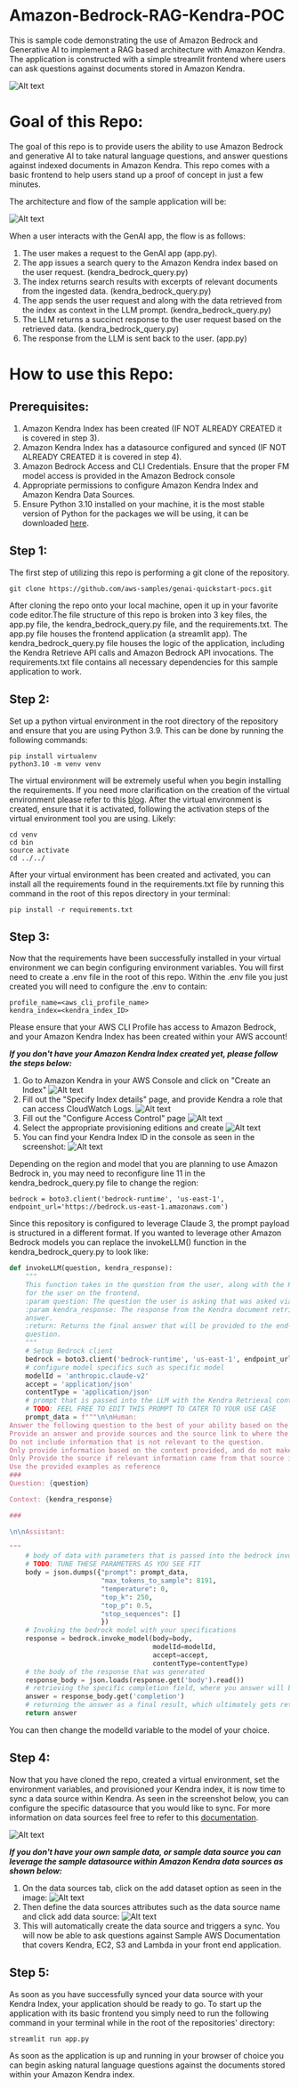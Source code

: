 # Amazon-Bedrock-RAG-Kendra-POC

This is sample code demonstrating the use of Amazon Bedrock and Generative AI to implement a RAG based architecture with Amazon Kendra. The application is constructed with a simple streamlit frontend where users can ask questions against documents stored in Amazon Kendra.

![Alt text](images/demo.gif)

# **Goal of this Repo:**

The goal of this repo is to provide users the ability to use Amazon Bedrock and generative AI to take natural language questions, and answer questions against indexed documents in Amazon Kendra.
This repo comes with a basic frontend to help users stand up a proof of concept in just a few minutes.

The architecture and flow of the sample application will be:

![Alt text](images/kendra-rag-architecture.png "POC Architecture")

When a user interacts with the GenAI app, the flow is as follows:

1. The user makes a request to the GenAI app (app.py).
2. The app issues a search query to the Amazon Kendra index based on the user request. (kendra_bedrock_query.py)
3. The index returns search results with excerpts of relevant documents from the ingested data. (kendra_bedrock_query.py)
4. The app sends the user request and along with the data retrieved from the index as context in the LLM prompt. (kendra_bedrock_query.py)
5. The LLM returns a succinct response to the user request based on the retrieved data. (kendra_bedrock_query.py)
6. The response from the LLM is sent back to the user. (app.py)

# How to use this Repo:

## Prerequisites:

1. Amazon Kendra Index has been created (IF NOT ALREADY CREATED it is covered in step 3).
2. Amazon Kendra Index has a datasource configured and synced (IF NOT ALREADY CREATED it is covered in step 4).
3. Amazon Bedrock Access and CLI Credentials. Ensure that the proper FM model access is provided in the Amazon Bedrock console
4. Appropriate permissions to configure Amazon Kendra Index and Amazon Kendra Data Sources.
5. Ensure Python 3.10 installed on your machine, it is the most stable version of Python for the packages we will be using, it can be downloaded [here](https://www.python.org/downloads/release/python-3911/).

## Step 1:

The first step of utilizing this repo is performing a git clone of the repository.

```
git clone https://github.com/aws-samples/genai-quickstart-pocs.git
```

After cloning the repo onto your local machine, open it up in your favorite code editor.The file structure of this repo is broken into 3 key files,
the app.py file, the kendra_bedrock_query.py file, and the requirements.txt. The app.py file houses the frontend application (a streamlit app).
The kendra_bedrock_query.py file houses the logic of the application, including the Kendra Retrieve API calls and Amazon Bedrock API invocations.
The requirements.txt file contains all necessary dependencies for this sample application to work.

## Step 2:

Set up a python virtual environment in the root directory of the repository and ensure that you are using Python 3.9. This can be done by running the following commands:

```
pip install virtualenv
python3.10 -m venv venv
```

The virtual environment will be extremely useful when you begin installing the requirements. If you need more clarification on the creation of the virtual environment please refer to this [blog](https://www.freecodecamp.org/news/how-to-setup-virtual-environments-in-python/).
After the virtual environment is created, ensure that it is activated, following the activation steps of the virtual environment tool you are using. Likely:

```
cd venv
cd bin
source activate
cd ../../
```

After your virtual environment has been created and activated, you can install all the requirements found in the requirements.txt file by running this command in the root of this repos directory in your terminal:

```
pip install -r requirements.txt
```

## Step 3:

Now that the requirements have been successfully installed in your virtual environment we can begin configuring environment variables.
You will first need to create a .env file in the root of this repo. Within the .env file you just created you will need to configure the .env to contain:

```
profile_name=<aws_cli_profile_name>
kendra_index=<kendra_index_ID>
```

Please ensure that your AWS CLI Profile has access to Amazon Bedrock, and your Amazon Kendra Index has been created within your AWS account!

**_If you don't have your Amazon Kendra Index created yet, please follow the steps below:_**

1. Go to Amazon Kendra in your AWS Console and click on "Create an Index" ![Alt text](images/Amazon_kendra_homepage.png "Kendra Homepage")
2. Fill out the "Specify Index details" page, and provide Kendra a role that can access CloudWatch Logs. ![Alt text](images/kendra_specify_index_details.png "Kendra Specify Details Page")
3. Fill out the "Configure Access Control" page ![Alt text](images/kendra_access_control.png "Kendra Access Control")
4. Select the appropriate provisioning editions and create ![Alt text](images/specify_provisioning_kendra.png "Kendra Edition Selection")
5. You can find your Kendra Index ID in the console as seen in the screenshot: ![Alt text](images/kendra_screen_shot.png "Kendra Index")

Depending on the region and model that you are planning to use Amazon Bedrock in, you may need to reconfigure line 11 in the kendra_bedrock_query.py file to change the region:

```
bedrock = boto3.client('bedrock-runtime', 'us-east-1', endpoint_url='https://bedrock.us-east-1.amazonaws.com')
```

Since this repository is configured to leverage Claude 3, the prompt payload is structured in a different format. If you wanted to leverage other Amazon Bedrock models you can replace the invokeLLM() function in the kendra_bedrock_query.py to look like:

```python
def invokeLLM(question, kendra_response):
    """
    This function takes in the question from the user, along with the Kendra responses as context to generate an answer
    for the user on the frontend.
    :param question: The question the user is asking that was asked via the frontend input text box.
    :param kendra_response: The response from the Kendra document retrieve query, used as context to generate a better
    answer.
    :return: Returns the final answer that will be provided to the end-user of the application who asked the original
    question.
    """
    # Setup Bedrock client
    bedrock = boto3.client('bedrock-runtime', 'us-east-1', endpoint_url='https://bedrock-runtime.us-east-1.amazonaws.com')
    # configure model specifics such as specific model
    modelId = 'anthropic.claude-v2'
    accept = 'application/json'
    contentType = 'application/json'
    # prompt that is passed into the LLM with the Kendra Retrieval context and question
    # TODO: FEEL FREE TO EDIT THIS PROMPT TO CATER TO YOUR USE CASE
    prompt_data = f"""\n\nHuman:    
Answer the following question to the best of your ability based on the context provided.
Provide an answer and provide sources and the source link to where the relevant information can be found. Include this at the end of the response
Do not include information that is not relevant to the question.
Only provide information based on the context provided, and do not make assumptions
Only Provide the source if relevant information came from that source in your answer
Use the provided examples as reference
###
Question: {question}

Context: {kendra_response}

###

\n\nAssistant:

"""
    # body of data with parameters that is passed into the bedrock invoke model request
    # TODO: TUNE THESE PARAMETERS AS YOU SEE FIT
    body = json.dumps({"prompt": prompt_data,
                       "max_tokens_to_sample": 8191,
                       "temperature": 0,
                       "top_k": 250,
                       "top_p": 0.5,
                       "stop_sequences": []
                       })
    # Invoking the bedrock model with your specifications
    response = bedrock.invoke_model(body=body,
                                    modelId=modelId,
                                    accept=accept,
                                    contentType=contentType)
    # the body of the response that was generated
    response_body = json.loads(response.get('body').read())
    # retrieving the specific completion field, where you answer will be
    answer = response_body.get('completion')
    # returning the answer as a final result, which ultimately gets returned to the end user
    return answer
```

You can then change the modelId variable to the model of your choice.

## Step 4:

Now that you have cloned the repo, created a virtual environment, set the environment variables, and provisioned your Kendra index, it is now time
to sync a data source within Kendra. As seen in the screenshot below, you can configure the specific datasource that you would like to sync. For more information
on data sources feel free to refer to this [documentation](https://docs.aws.amazon.com/kendra/latest/dg/hiw-data-source.html).

![Alt text](images/kendra_data_source.png "Kendra Data Source")

**_If you don't have your own sample data, or sample data source you can leverage the sample datasource within Amazon Kendra data sources as shown below:_**

1. On the data sources tab, click on the add dataset option as seen in the image: ![Alt text](images/sample_data_sources.png "Kendra Sample Data Source")
2. Then define the data sources attributes such as the data source name and click add data source: ![Alt text](images/sample_data_source_configuration.png "Kendra Sample Data Source Config")
3. This will automatically create the data source and triggers a sync. You will now be able to ask questions against Sample AWS Documentation that covers Kendra, EC2, S3 and Lambda in your front end application.

## Step 5:

As soon as you have successfully synced your data source with your Kendra Index, your application should be ready to go. To start up the application with its basic frontend you simply need to run the following command in your terminal while in the root of the repositories' directory:

```
streamlit run app.py
```

As soon as the application is up and running in your browser of choice you can begin asking natural language questions against the documents stored within your Amazon Kendra index.
